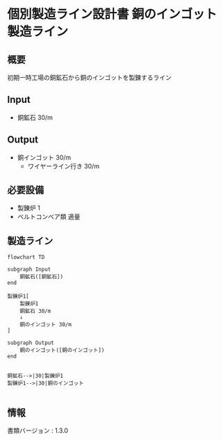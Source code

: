 # 個別製造ライン設計書 銅のインゴット 製造ライン

## 概要
初期一時工場の銅鉱石から銅のインゴットを製錬するライン

## Input
- 銅鉱石 30/m

## Output
- 銅インゴット 30/m
    - ワイヤーライン行き 30/m

## 必要設備
- 製錬炉 1
- ベルトコンベア類 適量


## 製造ライン
```mermaid
flowchart TD

subgraph Input
    銅鉱石([銅鉱石])
end

製錬炉1[
    製錬炉1
    銅鉱石 30/m
    ↓
    銅のインゴット 30/m
]

subgraph Output
    銅のインゴット([銅のインゴット])
end


銅鉱石-->|30|製錬炉1
製錬炉1-->|30|銅のインゴット


```

## 情報
書類バージョン : 1.3.0
